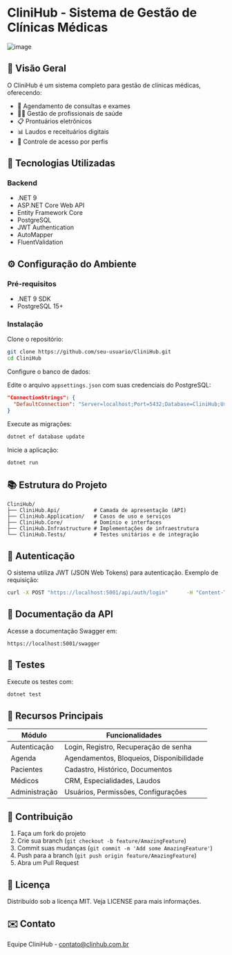 # CliniHub - Sistema de Gestão de Clínicas Médicas

![image](https://github.com/user-attachments/assets/7a940c2f-84f6-4d4b-a8d4-80843cff2c36)


## 📌 Visão Geral
O CliniHub é um sistema completo para gestão de clínicas médicas, oferecendo:

- 🏥 Agendamento de consultas e exames
- 👨‍⚕️ Gestão de profissionais de saúde
- 📋 Prontuários eletrônicos
- 📊 Laudos e receituários digitais
- 🔐 Controle de acesso por perfis

## 🚀 Tecnologias Utilizadas

### Backend
- .NET 9
- ASP.NET Core Web API
- Entity Framework Core
- PostgreSQL
- JWT Authentication
- AutoMapper
- FluentValidation

## ⚙️ Configuração do Ambiente

### Pré-requisitos
- .NET 9 SDK
- PostgreSQL 15+

### Instalação

Clone o repositório:

```bash
git clone https://github.com/seu-usuario/CliniHub.git
cd CliniHub
```

Configure o banco de dados:

Edite o arquivo `appsettings.json` com suas credenciais do PostgreSQL:

```json
"ConnectionStrings": {
  "DefaultConnection": "Server=localhost;Port=5432;Database=CliniHub;User Id=postgres;Password=sua-senha;"
}
```

Execute as migrações:

```bash
dotnet ef database update
```

Inicie a aplicação:

```bash
dotnet run
```

## 📚 Estrutura do Projeto

```
CliniHub/
├── CliniHub.Api/           # Camada de apresentação (API)
├── CliniHub.Application/   # Casos de uso e serviços
├── CliniHub.Core/          # Domínio e interfaces
├── CliniHub.Infrastructure # Implementações de infraestrutura
└── CliniHub.Tests/         # Testes unitários e de integração
```

## 🔐 Autenticação

O sistema utiliza JWT (JSON Web Tokens) para autenticação. Exemplo de requisição:

```bash
curl -X POST "https://localhost:5001/api/auth/login"      -H "Content-Type: application/json"      -d '{"email":"admin@clinic.com","password":"Senha@123"}'
```

## 📝 Documentação da API

Acesse a documentação Swagger em:

```
https://localhost:5001/swagger
```

## 🧪 Testes

Execute os testes com:

```bash
dotnet test
```

## 🌟 Recursos Principais

| Módulo         | Funcionalidades                                 |
|----------------|--------------------------------------------------|
| Autenticação   | Login, Registro, Recuperação de senha            |
| Agenda         | Agendamentos, Bloqueios, Disponibilidade         |
| Pacientes      | Cadastro, Histórico, Documentos                  |
| Médicos        | CRM, Especialidades, Laudos                      |
| Administração  | Usuários, Permissões, Configurações              |

## 🤝 Contribuição

1. Faça um fork do projeto
2. Crie sua branch (`git checkout -b feature/AmazingFeature`)
3. Commit suas mudanças (`git commit -m 'Add some AmazingFeature'`)
4. Push para a branch (`git push origin feature/AmazingFeature`)
5. Abra um Pull Request

## 📄 Licença

Distribuído sob a licença MIT. Veja LICENSE para mais informações.

## ✉️ Contato

Equipe CliniHub - contato@clinhub.com.br
